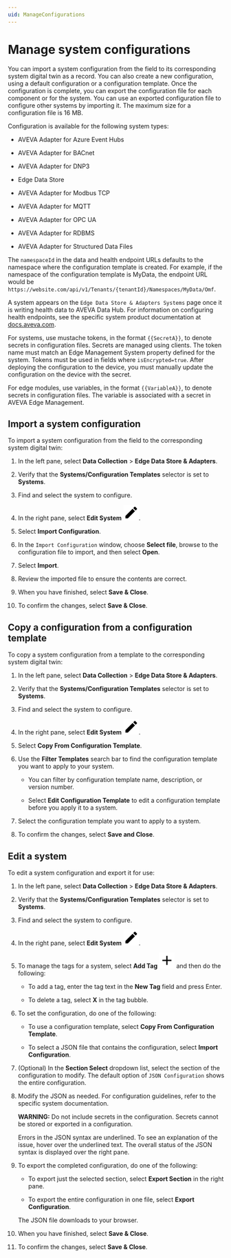 ```yaml
---
uid: ManageConfigurations
---
```


# Manage system configurations

You can import a system configuration from the field to its corresponding system digital twin as a record. You can also create a new configuration, using a default configuration or a configuration template. Once the configuration is complete, you can export the configuration file for each component or for the system. You can use an exported configuration file to configure other systems by importing it. The maximum size for a configuration file is 16 MB.

Configuration is available for the following system types:

 - AVEVA Adapter for Azure Event Hubs

 - AVEVA Adapter for BACnet

 - AVEVA Adapter for DNP3

 - Edge Data Store

 - AVEVA Adapter for Modbus TCP

 - AVEVA Adapter for MQTT

 - AVEVA Adapter for OPC UA

 - AVEVA Adapter for RDBMS

 - AVEVA Adapter for Structured Data Files

The `namespaceId` in the data and health endpoint URLs defaults to the namespace where the configuration template is created. For example, if the namespace of the configuration template is MyData, the endpoint URL would be `https://website.com/api/v1/Tenants/{tenantId}/Namespaces/MyData/Omf`.

A system appears on the `Edge Data Store & Adapters Systems` page once it is writing health data to AVEVA Data Hub. For information on configuring health endpoints, see the specific system product documentation at [docs.aveva.com](https://docs.aveva.com/).

For systems, use mustache tokens, in the format `{{SecretA}}`, to denote secrets in configuration files. Secrets are managed using clients. The token name must match an Edge Management System property defined for the system. Tokens must be used in fields where `isEncrypted=true`. After deploying the configuration to the device, you must manually update the configuration on the device with the secret.

For edge modules, use variables, in the format `{{VariableA}}`, to denote secrets in configuration files. The variable is associated with a secret in AVEVA Edge Management.

## Import a system configuration

To import a system configuration from the field to the corresponding system digital twin:

1. In the left pane, select **Data Collection** > **Edge Data Store & Adapters**.

1. Verify that the **Systems/Configuration Templates** selector is set to **Systems**.

1. Find and select the system to configure.

1. In the right pane, select **Edit System** ![Edit](../../../_icons/default/pencil.svg).

1. Select **Import Configuration**.

1. In the `Import Configuration` window, choose **Select file**, browse to the configuration file to import, and then select **Open**.

1. Select **Import**.

1. Review the imported file to ensure the contents are correct.

1. When you have finished, select **Save & Close**.

1. To confirm the changes, select **Save & Close**.

## Copy a configuration from a configuration template

To copy a system configuration from a template to the corresponding system digital twin:

1. In the left pane, select **Data Collection** > **Edge Data Store & Adapters**.

1. Verify that the **Systems/Configuration Templates** selector is set to **Systems**.

1. Find and select the system to configure.

1. In the right pane, select **Edit System** ![Edit](../../../_icons/default/pencil.svg).

1. Select **Copy From Configuration Template**.

1. Use the **Filter Templates** search bar to find the configuration template you want to apply to your system.

    - You can filter by configuration template name, description, or version number.
    
    - Select **Edit Configuration Template** to edit a configuration template before you apply it to a system.

1. Select the configuration template you want to apply to a system.

1. To confirm the changes, select **Save and Close**.

## Edit a system

To edit a system configuration and export it for use:

1. In the left pane, select **Data Collection** > **Edge Data Store & Adapters**.

1. Verify that the **Systems/Configuration Templates** selector is set to **Systems**.

1. Find and select the system to configure.

1. In the right pane, select **Edit System** ![Edit](../../../_icons/default/pencil.svg).

1. To manage the tags for a system, select **Add Tag** ![Add Tag](../../../_icons/default/plus.svg) and then do the following:

   - To add a tag, enter the tag text in the **New Tag** field and press Enter.

   - To delete a tag, select **X** in the tag bubble.

1. To set the configuration, do one of the following:

   - To use a configuration template, select **Copy From Configuration Template**.

   - To select a JSON file that contains the configuration, select **Import Configuration**.

1. (Optional) In the **Section Select** dropdown list, select the section of the configuration to modify. The default option of `JSON Configuration` shows the entire configuration.

1. Modify the JSON as needed. For configuration guidelines, refer to the specific system documentation.

   **WARNING:** Do not include secrets in the configuration. Secrets cannot be stored or exported in a configuration. 

   Errors in the JSON syntax are underlined. To see an explanation of the issue, hover over the underlined text. The overall status of the JSON syntax is displayed over the right pane.

1. To export the completed configuration, do one of the following:

   - To export just the selected section, select **Export Section** in the right pane.

   - To export the entire configuration in one file, select **Export Configuration**.

   The JSON file downloads to your browser.

1. When you have finished, select **Save & Close**.

1. To confirm the changes, select **Save & Close**.
